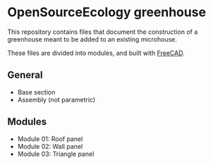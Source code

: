 # OpenSourceEcology greenhouse


This repository contains files that document the construction of a greenhouse meant to be added to an existing microhouse.

These files are divided into modules, and built with [FreeCAD](http://www.freecadweb.og).

## General

* Base section
* Assembly (not parametric)

## Modules

* Module 01: Roof panel
* Module 02: Wall panel
* Module 03: Triangle panel
